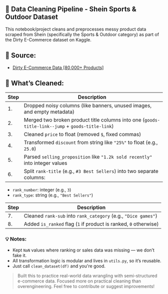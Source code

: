 ## 🧼 Data Cleaning Pipeline - Shein Sports & Outdoor Dataset

This notebook/project cleans and preprocesses messy product data scraped from Shein (specifically the Sports & Outdoor category) as part of the Dirty E-Commerce dataset on Kaggle.

## 📂 Source:
- [Dirty E-Commerce Data [80,000+ Products]](https://www.kaggle.com/datasets/oleksiimartusiuk/e-commerce-data-shein)

## 🧼 What’s Cleaned:

| Step | Description |
|------|-------------|
| 1. | Dropped noisy columns (like banners, unused images, and empty metadata) |
| 2. | Merged two broken product title columns into one (`goods-title-link--jump` + `goods-title-link`) |
| 3. | Cleaned `price` to float (removed `$`, fixed commas) |
| 4. | Transformed `discount` from string like `"25%"` to float (e.g., `25.0`) |
| 5. | Parsed `selling_proposition` like `"1.2k sold recently"` into integer values |
| 6. | Split `rank-title` (e.g., `#3 Best Sellers`) into two separate columns: |

- `rank_number`: integer (e.g., `3`)  
- `rank_type`: string (e.g., `"Best Sellers"`)

| Step | Description |
|------|-------------|
| 7. | Cleaned `rank-sub` into `rank_category` (e.g., `"Dice games"`) |
| 8. | Added `is_ranked` flag (`1` if product is ranked, `0` otherwise) |

### 💡 Notes:
- Kept `NaN` values where ranking or sales data was missing — we don’t fake it.
- All transformation logic is modular and lives in `utils.py`, so it’s reusable.
- Just call `clean_dataset(df)` and you're good.

> Built this to practice real-world data wrangling with semi-structured e-commerce data. Focused more on practical cleaning than overengineering.
> Feel free to contribute or suggest improvements!